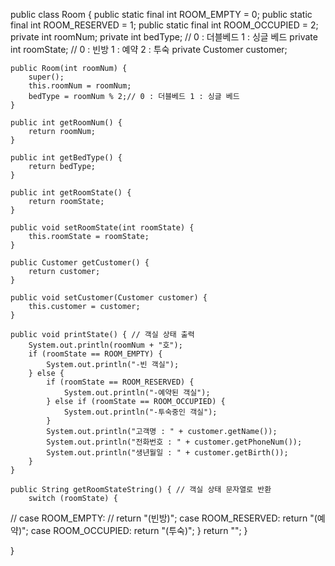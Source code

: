 
public class Room {
    public static final int ROOM_EMPTY = 0;
    public static final int ROOM_RESERVED = 1;
    public static final int ROOM_OCCUPIED = 2;
    private int roomNum;
    private int bedType; // 0 : 더블베드 1 : 싱글 베드
    private int roomState; // 0 : 빈방 1 : 예약 2 : 투숙
    private Customer customer;

    public Room(int roomNum) {
        super();
        this.roomNum = roomNum;
        bedType = roomNum % 2;// 0 : 더블베드 1 : 싱글 베드
    }

    public int getRoomNum() {
        return roomNum;
    }

    public int getBedType() {
        return bedType;
    }

    public int getRoomState() {
        return roomState;
    }

    public void setRoomState(int roomState) {
        this.roomState = roomState;
    }

    public Customer getCustomer() {
        return customer;
    }

    public void setCustomer(Customer customer) {
        this.customer = customer;
    }

    public void printState() { // 객실 상태 출력
        System.out.println(roomNum + "호");
        if (roomState == ROOM_EMPTY) {
            System.out.println("-빈 객실");
        } else {
            if (roomState == ROOM_RESERVED) {
                System.out.println("-예약된 객실");
            } else if (roomState == ROOM_OCCUPIED) {
                System.out.println("-투숙중인 객실");
            }
            System.out.println("고객명 : " + customer.getName());
            System.out.println("전화번호 : " + customer.getPhoneNum());
            System.out.println("생년월일 : " + customer.getBirth());
        }
    }

    public String getRoomStateString() { // 객실 상태 문자열로 반환
        switch (roomState) {
//        case ROOM_EMPTY:
//            return "(빈방)";
        case ROOM_RESERVED:
            return "(예약)";
        case ROOM_OCCUPIED:
            return "(투숙)";
        }
        return "";
    }

}
